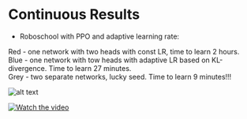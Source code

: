 # Continuous Results

* Roboschool with PPO and adaptive learning rate:  

Red - one network with two heads with const LR, time to learn 2 hours.  
Blue - one network with tow heads with adaptive LR based on KL-divergence. Time to learn 27 minutes.  
Grey - two separate networks, lucky seed. Time to learn 9 minutes!!!  


![alt text](https://github.com/Denys88/dqn_atari/blob/master/pictures/roboschool_ant_adaptive_lr.png)

[![Watch the video](https://media.giphy.com/media/QAUbzHqwwg3RhGVt3L/giphy.gif)](https://youtu.be/BXXAnwZ8C_U)

